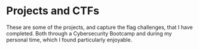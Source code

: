 # Projects and CTFs

These are some of the projects, and capture the flag challenges, that I have completed. Both through a Cybersecurity Bootcamp and during my personal time, which I found particularly enjoyable.
